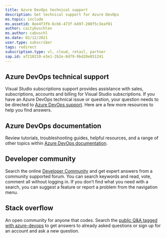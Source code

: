 ```yaml
---
title: Azure DevOps technical support
description: Get technical support for Azure DevOps
ms.topic: include
ms.assetid: 8ee4f3fb-6cb6-473f-b497-208f5c3eaf01
author: caitybuschlen
ms.author: cabuschl
ms.date: 02/12/2021
user.type: subscriber
tags: redirect
subscription.type: vl, cloud, retail, partner
sap.id: af210210-e3e1-2b2e-8d79-9bd20e851241
---
```


## Azure DevOps technical support  

Visual Studio subscriptions support provides assistance with sales, subscriptions, accounts and billing for Visual Studio subscriptions. If you have an Azure DevOps technical issue or question, your question needs to be directed to [Azure DevOps support](https://azure.microsoft.com/support/devops/). Here are a few more resources to help you find answers.

## Azure DevOps documentation 

Review tutorials, troubleshooting guides, helpful resources, and a range of other topics within [Azure DevOps documentation](https://docs.microsoft.com/azure/devops/?view=azure-devops&preserve-view=true).

## Developer community

Search the online [Developer Community](https://developercommunity.visualstudio.com/spaces/21/index.html) and get expert answers from a community supported forum. You can search keywords and read, vote, comment all without logging in. If you don’t find what you need with a search, you can suggest a feature or report a problem from the navigation menu. 

## Stack overflow

An open community for anyone that codes. Search the [public Q&A tagged with azure-devops](https://stackoverflow.com/questions/tagged/azure-devops?tab=Newest) to get answers to already asked questions or sign up for an account and ask a new question. 
